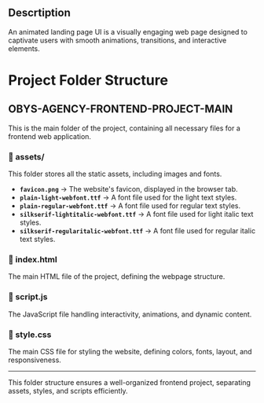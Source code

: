 ## Descrtiption 
An animated landing page UI is a visually engaging web page designed to captivate users with smooth animations, transitions, and interactive elements. 

# Project Folder Structure

## OBYS-AGENCY-FRONTEND-PROJECT-MAIN
This is the main folder of the project, containing all necessary files for a frontend web application.

### 📂 assets/
This folder stores all the static assets, including images and fonts.

- **`favicon.png`** → The website's favicon, displayed in the browser tab.
- **`plain-light-webfont.ttf`** → A font file used for the light text styles.
- **`plain-regular-webfont.ttf`** → A font file used for regular text styles.
- **`silkserif-lightitalic-webfont.ttf`** → A font file used for light italic text styles.
- **`silkserif-regularitalic-webfont.ttf`** → A font file used for regular italic text styles.

### 📄 index.html
The main HTML file of the project, defining the webpage structure.

### 📄 script.js
The JavaScript file handling interactivity, animations, and dynamic content.

### 📄 style.css
The main CSS file for styling the website, defining colors, fonts, layout, and responsiveness.

---
This folder structure ensures a well-organized frontend project, separating assets, styles, and scripts efficiently.

